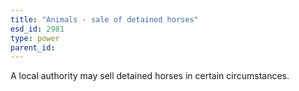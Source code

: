 ```yaml
---
title: "Animals - sale of detained horses"
esd_id: 2981
type: power
parent_id:  
---
```


A local authority may sell detained horses in certain circumstances.

